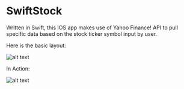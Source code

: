 # SwiftStock
Written in Swift, this IOS app makes use of Yahoo Finance! API to pull specific data based on the stock ticker symbol input by user.

Here is the basic layout:

![alt text](https://github.com/rimanov/stockinfo/blob/main/CSC690_MockUp.png?raw=true)

In Action: 

![alt text](https://github.com/rimanov/stockinfo/blob/main/sc.png?raw=true)


